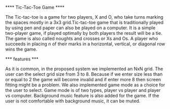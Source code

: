 ****  Tic-Tac-Toe Game  ****


The Tic-tac-toe is a game for two players, X and O, who take turns marking the spaces mostly in a 3x3 grid.Tic-tac-toe game that is traditionally played by using pen and paper can also be played on a computer. It is a simple two-player game, if played optimally by both players the result will be a tie. The game is also called noughts and crosses or Xs and Os. A player who succeeds in placing n of their marks in a horizontal, vertical, or diagonal row wins the game.





*** features  ***

As it is common, in the proposed system we implemented an NxN grid. The user can the select grid size from 3 to 8. Because if we enter size less than or equal to 2 the game will become invalid and if enter more 8 then screen fitting might be a problem. We also implemented game mode as a choice for the user to select. Game mode is of two types, player vs player and player vs computer. Background music feature is also added for the game. If the user is not comfortable with background music, it can be  muted.





